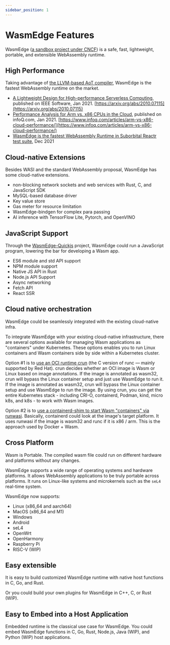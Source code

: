 ```yaml
---
sidebar_position: 1
---
```


# WasmEdge Features

WasmEdge ([a sandbox project under CNCF](https://www.cncf.io/projects/wasmedge/)) is a safe, fast, lightweight, portable, and extensible WebAssembly runtime.

## High Performance

Taking advantage of [the LLVM-based AoT compiler](../build-and-run/aot), WasmEdge is the fastest WebAssembly runtime on the market.

* [A Lightweight Design for High-performance Serverless Computing](https://arxiv.org/abs/2010.07115), published on IEEE Software, Jan 2021. [https://arxiv.org/abs/2010.07115](https://arxiv.org/abs/2010.07115)
* [Performance Analysis for Arm vs. x86 CPUs in the Cloud](https://www.infoq.com/articles/arm-vs-x86-cloud-performance/), published on infoQ.com, Jan 2021. [https://www.infoq.com/articles/arm-vs-x86-cloud-performance/](https://www.infoq.com/articles/arm-vs-x86-cloud-performance/)
* [WasmEdge is the fastest WebAssembly Runtime in Suborbital Reactr test suite](https://blog.suborbital.dev/suborbital-wasmedge), Dec 2021

## Cloud-native Extensions

Besides WASI and the standard WebAssembly proposal, WasmEdge has some cloud-native extensions.

* non-blocking network sockets and web services with Rust, C, and JavaScript SDK
* MySQL-based database driver
* Key value store
* Gas meter for resource limitation
* WasmEdge-bindgen for complex para passing
* AI inference with TensorFlow Lite, Pytorch, and OpenVINO

## JavaScript Support

Through the [WasmEdge-Quickjs](https://github.com/second-state/wasmedge-quickjs) project, WasmEdge could run a JavaScript program, lowering the bar for developing a Wasm app.

* ES6 module and std API support
* NPM module support
* Native JS API in Rust
* Node.js API Support
* Async networking
* Fetch API
* React SSR

## Cloud native orchestration

WasmEdge could be seamlessly integrated with the existing cloud-native infra.

To integrate WasmEdge with your existing cloud-native infrastructure, there are several options available for managing Wasm applications as "containers" under Kubernetes. These options enables you to run Linux containers and Wasm containers side by side within a Kubernetes cluster.

Option #1 is to [use an OCI runtime crun](../deploy/oci-runtime/crun) (the C version of runc — mainly supported by Red Hat). crun decides whether an OCI image is Wasm or Linux based on image annotations. If the image is annotated as wasm32, crun will bypass the Linux container setup and just use WasmEdge to run it. If the image is annotated as wasm32, crun will bypass the Linux container setup and use WasmEdge to run the image. By using crun, you can get the entire Kubernetes stack - including CRI-O, containerd, Podman, kind, micro k8s, and k8s - to work with Wasm images.

Option #2 is to [use a containerd-shim to start Wasm "containers" via runwasi](../deploy/oci-runtime/containerd). Basically, containerd could look at the image's target platform. It uses runwasi if the image is wasm32 and runc if it is x86 / arm. This is the approach used by Docker + Wasm.

## Cross Platform

Wasm is Portable. The compiled wasm file could run on different hardware and platforms without any changes.

WasmEdge supports a wide range of operating systems and hardware platforms. It allows WebAssembly applications to be truly portable across platforms. It runs on Linux-like systems and microkernels such as the `seL4` real-time system.

WasmEdge now supports:

* Linux (x86_64 and aarch64)
* MacOS (x86_64 and M1)
* Windows
* Android
* seL4
* OpenWrt
* OpenHarmony
* Raspberry Pi
* RISC-V (WIP)

## Easy extensible

It is easy to build customized WasmEdge runtime with native host functions in C, Go, and Rust.

Or you could build your own plugins for WasmEdge in C++, C, or Rust (WIP).

## Easy to Embed into a Host Application

Embedded runtime is the classical use case for WasmEdge. You could embed WasmEdge functions in C, Go, Rust, Node.js, Java (WIP), and Python (WIP) host applications.
